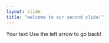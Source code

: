 ```yaml
---
layout: slide
title: "welcome to our second slide!"
---
```

Your text 
Use the left arrow to go back!
